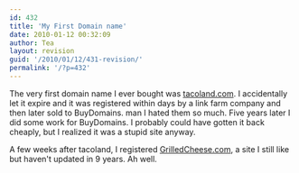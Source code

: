 ```yaml
---
id: 432
title: 'My First Domain name'
date: 2010-01-12 00:32:09
author: Tea
layout: revision
guid: '/2010/01/12/431-revision/'
permalink: '/?p=432'
---
```


The very first domain name I ever bought was [tacoland.com](http://www.tacoland.com). I accidentally let it expire and it was registered within days by a link farm company and then later sold to BuyDomains. man I hated them so much. Five years later I did some work for BuyDomains. I probably could have gotten it back cheaply, but I realized it was a stupid site anyway.

A few weeks after tacoland, I registered [GrilledCheese.com](http://www.grilledcheese.com), a site I still like but haven't updated in 9 years. Ah well.